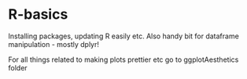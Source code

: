 # R-basics
Installing packages, updating R easily etc.
Also handy bit for dataframe manipulation - mostly dplyr!

For all things related to making plots prettier etc
go to ggplotAesthetics folder

